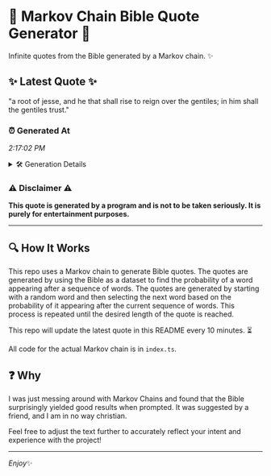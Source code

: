 # 📖 Markov Chain Bible Quote Generator 📖

Infinite quotes from the Bible generated by a Markov chain. ✨

## ✨ Latest Quote ✨
"a root of jesse, and he that shall rise to reign over the gentiles; in him shall the gentiles trust."

### ⏰ Generated At
*2:17:02 PM*

<details>
    <summary>🛠️ Generation Details</summary>
    <p>
        <strong>🌱 Seed:</strong> a<br>
        <strong>🔄 Iterations:</strong> 19<br>
        <strong>📜 Context History:</strong><br>[ a ]: root<br>[ a, root ]: of<br>[ a, root, of ]: jesse,<br>[ a, root, of, jesse, ]: and<br>[ a, root, of, jesse,, and ]: he<br>[ a, root, of, jesse,, and, he ]: that<br>[ root, of, jesse,, and, he, that ]: shall<br>[ of, jesse,, and, he, that, shall ]: rise<br>[ jesse,, and, he, that, shall, rise ]: to<br>[ and, he, that, shall, rise, to ]: reign<br>[ he, that, shall, rise, to, reign ]: over<br>[ that, shall, rise, to, reign, over ]: the<br>[ shall, rise, to, reign, over, the ]: gentiles;<br>[ rise, to, reign, over, the, gentiles; ]: in<br>[ to, reign, over, the, gentiles;, in ]: him<br>[ reign, over, the, gentiles;, in, him ]: shall<br>[ over, the, gentiles;, in, him, shall ]: the<br>[ the, gentiles;, in, him, shall, the ]: gentiles<br>[ gentiles;, in, him, shall, the, gentiles ]: trust.<br>
    </p>
</details>

### ⚠️ Disclaimer ⚠️
**This quote is generated by a program and is not to be taken seriously. It is purely for entertainment purposes.**

---

## 🔍 How It Works

This repo uses a Markov chain to generate Bible quotes. The quotes are generated by using the Bible as a dataset to find the probability of a word appearing after a sequence of words. The quotes are generated by starting with a random word and then selecting the next word based on the probability of it appearing after the current sequence of words. This process is repeated until the desired length of the quote is reached.

This repo will update the latest quote in this README every 10 minutes. ⏳

All code for the actual Markov chain is in `index.ts`.

## ❓ Why

I was just messing around with Markov Chains and found that the Bible surprisingly yielded good results when prompted. 
It was suggested by a friend, and I am in no way christian.

Feel free to adjust the text further to accurately reflect your intent and experience with the project!

---

*Enjoy*✨
